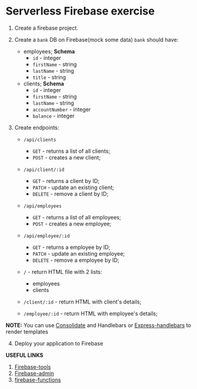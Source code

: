 # Serverless Firebase exercise

1. Create a firebase project.
2. Create a `bank` DB on Firebase(mock some data)
   `bank` should have:
   - employees;
     **Schema**
     - `id` - integer
     - `firstName` - string
     - `lastName` - string
     - `title` - string
   - clients;
     **Schema**
     - `id` - integer
     - `firstName` - string
     - `lastName` - string
     - `accountNumber` - integer
     - `balance` - integer
3. Create endpoints:

   - `/api/clients`
     - `GET` - returns a list of all clients;
     - `POST` - creates a new client;
   - `/api/client/:id`
     - `GET` - returns a client by ID;
     - `PATCH` - update an existing client;
     - `DELETE` - remove a client by ID;
   - `/api/employees`
     - `GET` - returns a list of all employees;
     - `POST` - creates a new employee;
   - `/api/employee/:id`
     - `GET` - returns a employee by ID;
     - `PATCH` - update an existing employee;
     - `DELETE` - remove a employee by ID;
   - `/` - return HTML file with 2 lists:

     - employees
     - clients

   - `/client/:id` - return HTML with client's details;
   - `/employee/:id` - return HTML with employee's details;

**NOTE:**
You can use [Consolidate](https://www.npmjs.com/package/consolidate) and Handlebars or [Express-handlebars](https://www.npmjs.com/package/express-handlebars) to render templates

4. Deploy your application to Firebase

**USEFUL LINKS**

1. [Firebase-tools](https://www.npmjs.com/package/firebase-tools)
2. [Firebase-admin](https://www.npmjs.com/package/firebase-admin)
3. [firebase-functions](https://www.npmjs.com/package/firebase-functions)
